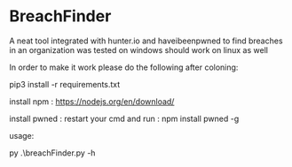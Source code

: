 # BreachFinder
A neat tool integrated with hunter.io and haveibeenpwned to find breaches in an organization was tested on windows should work on linux as well

In order to make it work please do the following after coloning:

pip3 install -r requirements.txt

install npm : https://nodejs.org/en/download/ 

install pwned : restart your cmd and run : npm install pwned -g

usage:

py .\breachFinder.py -h
